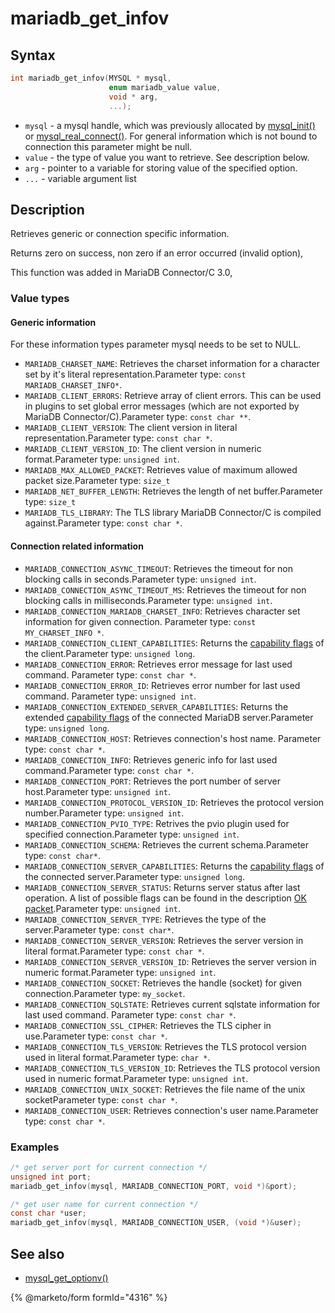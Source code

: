 # mariadb\_get\_infov

## Syntax

```c
int mariadb_get_infov(MYSQL * mysql,
                      enum mariadb_value value,
                      void * arg,
                      ...);
```

* `mysql` - a mysql handle, which was previously allocated by [mysql\_init()](mysql_init.md) or [mysql\_real\_connect()](mysql_real_connect.md). For general information which is not bound to connection this parameter might be null.
* `value` - the type of value you want to retrieve. See description below.
* `arg` - pointer to a variable for storing value of the specified option.
* `...` - variable argument list

## Description

Retrieves generic or connection specific information.

Returns zero on success, non zero if an error occurred (invalid option),

This function was added in MariaDB Connector/C 3.0,

### Value types

#### Generic information

For these information types parameter mysql needs to be set to NULL.

* `MARIADB_CHARSET_NAME`: Retrieves the charset information for a character set by it's literal representation.Parameter type: `const MARIADB_CHARSET_INFO*`.
* `MARIADB_CLIENT_ERRORS`: Retrieve array of client errors. This can be used in plugins to set global error messages (which are not exported by MariaDB Connector/C).Parameter type: `const char **`.
* `MARIADB_CLIENT_VERSION`: The client version in literal representation.Parameter type: `const char *`.
* `MARIADB_CLIENT_VERSION_ID`: The client version in numeric format.Parameter type: `unsigned int`.
* `MARIADB_MAX_ALLOWED_PACKET`: Retrieves value of maximum allowed packet size.Parameter type: `size_t`
* `MARIADB_NET_BUFFER_LENGTH`: Retrieves the length of net buffer.Parameter type: `size_t`
* `MARIADB_TLS_LIBRARY`: The TLS library MariaDB Connector/C is compiled against.Parameter type: `const char *`.

#### Connection related information

* `MARIADB_CONNECTION_ASYNC_TIMEOUT`: Retrieves the timeout for non blocking calls in seconds.Parameter type: `unsigned int`.
* `MARIADB_CONNECTION_ASYNC_TIMEOUT_MS`: Retrieves the timeout for non blocking calls in milliseconds.Parameter type: `unsigned int`.
* `MARIADB_CONNECTION_MARIADB_CHARSET_INFO`: Retrieves character set information for given connection. Parameter type: `const MY_CHARSET_INFO *`.
* `MARIADB_CONNECTION_CLIENT_CAPABILITIES`: Returns the [capability flags](https://mariadb.com/kb/en/initial-handshake-packet) of the client.Parameter type: `unsigned long`.
* `MARIADB_CONNECTION_ERROR`: Retrieves error message for last used command. Parameter type: `const char *`.
* `MARIADB_CONNECTION_ERROR_ID`: Retrieves error number for last used command. Parameter type: `unsigned int`.
* `MARIADB_CONNECTION_EXTENDED_SERVER_CAPABILITIES`: Returns the extended [capability flags](https://github.com/mariadb-corporation/docs-connectors/blob/test/mariadb-connector-c/mariadb-connectorc-api-functions/initial-handshake-packet/README.md) of the connected MariaDB server.Parameter type: `unsigned long`.
* `MARIADB_CONNECTION_HOST`: Retrieves connection's host name. Parameter type: `const char *`.
* `MARIADB_CONNECTION_INFO`: Retrieves generic info for last used command.Parameter type: `const char *`.
* `MARIADB_CONNECTION_PORT`: Retrieves the port number of server host.Parameter type: `unsigned int`.
* `MARIADB_CONNECTION_PROTOCOL_VERSION_ID`: Retrieves the protocol version number.Parameter type: `unsigned int`.
* `MARIADB_CONNECTION_PVIO_TYPE`: Retrives the pvio plugin used for specified connection.Parameter type: `unsigned int`.
* `MARIADB_CONNECTION_SCHEMA`: Retrieves the current schema.Parameter type: `const char*`.
* `MARIADB_CONNECTION_SERVER_CAPABILITIES`: Returns the [capability flags](https://github.com/mariadb-corporation/docs-connectors/blob/test/mariadb-connector-c/mariadb-connectorc-api-functions/initial-handshake-packet/README.md) of the connected server.Parameter type: `unsigned long`.
* `MARIADB_CONNECTION_SERVER_STATUS`: Returns server status after last operation. A list of possible flags can be found in the description [OK packet](https://mariadb.com/kb/en/pk_packet).Parameter type: `unsigned int`.
* `MARIADB_CONNECTION_SERVER_TYPE`: Retrieves the type of the server.Parameter type: `const char*`.
* `MARIADB_CONNECTION_SERVER_VERSION`: Retrieves the server version in literal format.Parameter type: `const char *`.
* `MARIADB_CONNECTION_SERVER_VERSION_ID`: Retrieves the server version in numeric format.Parameter type: `unsigned int`.
* `MARIADB_CONNECTION_SOCKET`: Retrieves the handle (socket) for given connection.Parameter type: `my_socket`.
* `MARIADB_CONNECTION_SQLSTATE`: Retrieves current sqlstate information for last used command. Parameter type: `const char *`.
* `MARIADB_CONNECTION_SSL_CIPHER`: Retrieves the TLS cipher in use.Parameter type: `const char *`.
* `MARIADB_CONNECTION_TLS_VERSION`: Retrieves the TLS protocol version used in literal format.Parameter type: `char *`.
* `MARIADB_CONNECTION_TLS_VERSION_ID`: Retrieves the TLS protocol version used in numeric format.Parameter type: `unsigned int`.
* `MARIADB_CONNECTION_UNIX_SOCKET`: Retrieves the file name of the unix socketParameter type: `const char *`.
* `MARIADB_CONNECTION_USER`: Retrieves connection's user name.Parameter type: `const char *`.

### Examples

```c
/* get server port for current connection */
unsigned int port;
mariadb_get_infov(mysql, MARIADB_CONNECTION_PORT, void *)&port);
```

```c
/* get user name for current connection */
const char *user;
mariadb_get_infov(mysql, MARIADB_CONNECTION_USER, (void *)&user);
```

## See also

* [mysql\_get\_optionv()](mysql_get_optionv.md)


{% @marketo/form formId="4316" %}
